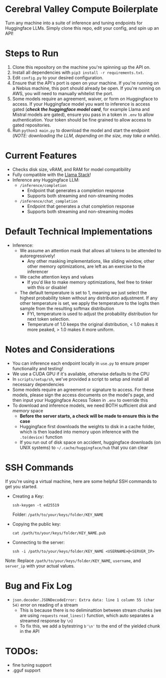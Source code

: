 # Cerebral Valley Compute Boilerplate
Turn any machine into a suite of inference and tuning endpoints for Huggingface LLMs. Simply clone this repo, edit your config, and spin up an API!

# Steps to Run
1. Clone this repository on the machine you're spinning up the API on.
2. Install all dependencies with `pip3 install -r requirements.txt`.
3. Edit `config.py` to your desired configuration.
4. Ensure that the API's port is open on your machine. If you're running on a Nebius machine, this port should already be open. If you're running on AWS, you will need to manually whitelist the port. 
5. Some models require an agreement, waiver, or form on Huggingface to access. If your Huggingface model you want to inference is access gated (***check the huggingface model card***, for example Llama and Mistral models are gated), ensure you pass in a token in `.env` to allow authentication. Your token should be fine grained to allow access to gated repositories.
6. Run `python3 main.py` to download the model and start the endpoint (*NOTE: downloading the LLM, depending on the size, may take a while*).

# Current Features
* Checks disk size, vRAM, and RAM for model compatibility
* Fully compatible with the [Llama Stack](https://github.com/meta-llama/llama-stack)!
* Inference any Huggingface LLM:
    * `/inference/completion`
        * Endpoint that generates a completion response
        * Supports both streaming and non-streaming modes
    * `/inference/chat_completion`
        * Endpoint that generates a chat completion response
        * Supports both streaming and non-streaming modes

# Default Technical Implementations
* Inference:
    * We assume an attention mask that allows all tokens to be attended to autoregressively!
        * Any other masking implementations, like sliding window, other other memory optimizations, are left as an exercise to the inferencer
    * We cache attention keys and values 
        * If you'd like to make memory optimizations, feel free to tinker with this or disable!
    * The default temperature is set to 1, meaning we just select the highest probability token without any distribution adjustment. If any other temperature is set, we apply the temperature to the logits then sample from the resulting softmax distribution
      * FYI, temperature is used to adjust the probability distribution for next token selection.
      * Temperature of 1.0 keeps the original distribution, < 1.0 makes it more peaked, > 1.0 makes it more uniform.

# Notes and Considerations
* You can inference each endpoint locally in `use.py` to ensure proper functionality and testing!
* We use a CUDA GPU if it's available, otherwise defaults to the CPU
* In `scripts/setup/sh`, we've provided a script to setup and install all necessary dependencies
* Some models require an agreement or signature to access. For these models, please sign the access documents on the model's page, and then input your Huggingface Access Token in `.env` to override this
* To download and inference models, we need BOTH sufficient *disk* and *memory* space
    * **Before the server starts, a check will be made to ensure this is the case**
    * Huggingface first downloads the weights to disk in a cache folder, which is then loaded into memory upon inference with the `.to(device)` function
    * If you run out of disk space on accident, huggingface downloads (on UNIX systems) to `~/.cache/huggingface/hub` that you can clear

# SSH Commands
If you're using a virtual machine, here are some helpful SSH commands to get you started.
* Creating a Key:
  ```
  ssh-keygen -t ed25519
  ```
  Folder: `/path/to/your/keys/folder/KEY_NAME`

* Copying the public key:
  ```
  cat /path/to/your/keys/folder/KEY_NAME.pub
  ```

* Connecting to the server:
  ```
  ssh -i /path/to/your/keys/folder/KEY_NAME <USERNAME>@<SERVER_IP>
  ```

Note: Replace `/path/to/your/keys/folder/KEY_NAME`, `username`, and `server_ip` with your actual values.

# Bug and Fix Log
* `json.decoder.JSONDecodeError: Extra data: line 1 column 55 (char 54)` error on reading of a stream
  * This is because there is no deliminattion between stream chunks (we are using `requests` `read_lines()` function, which auto separates a streamed response by `\n`)
  * To fix this, we add a bytestring `b'\n'` to the end of the yielded chunk in the API

# TODOs:
* fine tuning support
* .gguf support
